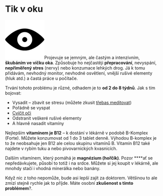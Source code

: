<!--
title : Tik v oku
author : Roman Ožana <ozana@omdesign.cz>
date : 12.8.2008 09:23:29
tags : how-to
-->

# Tik v oku

[<img class="alignright size-full wp-image-1442" title="Tik v Oku" src="1300054908-418.png" alt="" width="128" height="128" />][1]Projevuje se jemným, ale častým a intenzivním, **škubáním ve víčku oka**. Způsobuje ho nejčastěji **přepracování**, nevyspání, **nepřiměřený stres** (nervy) nebo konzumace lehkých drog. Já k tomu přidávám, nevhodný monitor, nevhodné osvětlení, vnější rušivé elementy (hluk atd.) a častá práce u počítače.

Trvání tohoto problému je různé, odhadem je to **od 2 do 8 týdnů**. Jak s tím bojovat:

  * Vysadit &#8211; zbavit se stresu (můžete zkusit [třebas meditovat][2])
  * Pořádně se vyspat
  * [Cvičit oči][3]
  * Odstranit veškeré rušivé elementy
  * A hlavně nasadit vitamíny

Nejlepším **vitamínem je B12** &#8211; k dostání v lékárně v podobě B-Komplex (Forte). Můžete konzumovat od 1 do 3 tablet denně. Výhodou B-komplex je to že neobsahuje jen B12 ale celou skupinu vitamínů B. Vitamín B12 také najdete v rybím tuku a nebo pivovarnických kvasnicích.

Dalším vitamínem, který pomáhá je **magnézium (hořčík)**. Pozor ****ať se nepředávkujete, působí to totiž i na srdce. Můžete si jej koupit v lékárně, ale mnohdy stačí i vhodná minerálka nebo banány.

Když nic z toho nepomůže, bude asi lepší zajít za doktorem. Většinou to ale zmizí stejně rychle jak to příjde. Máte osobní **zkušenost s tímto problémem**?.

 [1]: 1300054908-418.png
 [2]: http://www.bdc.cz/ "Budhizmus Diamantové Cesty"
 [3]: http://www.celostnimedicina.cz/oci-=-cviceni-zraku-pro-zdravou-dlouhovekost.htm "Oční cviky"